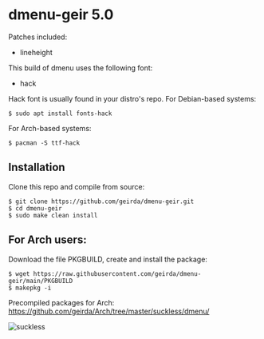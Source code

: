 # dmenu-geir 5.0

Patches included:

* lineheight

This build of dmenu uses the following font:

* hack

Hack font is usually found in your distro's repo. For Debian-based systems:

	$ sudo apt install fonts-hack

For Arch-based systems:

	$ pacman -S ttf-hack

## Installation

Clone this repo and compile from source:

	$ git clone https://github.com/geirda/dmenu-geir.git
	$ cd dmenu-geir
	$ sudo make clean install

## For Arch users:

Download the file PKGBUILD, create and install the package:

	$ wget https://raw.githubusercontent.com/geirda/dmenu-geir/main/PKGBUILD
	$ makepkg -i

Precompiled packages for Arch: https://github.com/geirda/Arch/tree/master/suckless/dmenu/


![suckless](https://raw.githubusercontent.com/geirda/Arch/master/suckless/suckless.png)
